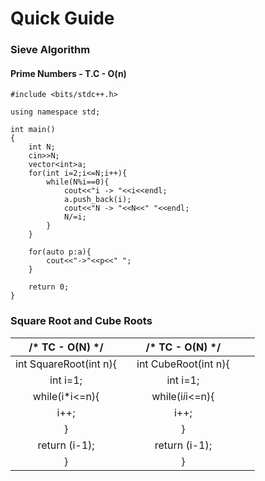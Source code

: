 # Quick Guide


### Sieve Algorithm 
#### Prime Numbers - T.C - O(n)
```
#include <bits/stdc++.h>

using namespace std;

int main()
{
    int N;
    cin>>N;
    vector<int>a;
    for(int i=2;i<=N;i++){
        while(N%i==0){
            cout<<"i -> "<<i<<endl;
            a.push_back(i);
            cout<<"N -> "<<N<<" "<<endl;
            N/=i;
        }
    }
    
    for(auto p:a){
        cout<<"->"<<p<<" ";
    }

    return 0;
}
```

### Square Root and Cube Roots 

|      /* TC - O(N) */     	|   	|     /* TC - O(N) */    	|   	|   	|
|:----------------------:	|---	|:--------------------:	|---	|---	|
| int SquareRoot(int n){ 	|   	| int CubeRoot(int n){ 	|   	|   	|
| int i=1;               	|   	| int i=1;             	|   	|   	|
| while(i*i<=n){         	|   	| while(i*i*i<=n){     	|   	|   	|
| i++;                   	|   	| i++;                 	|   	|   	|
| }                      	|   	| }                    	|   	|   	|
| return (i-1);          	|   	| return (i-1);        	|   	|   	|
| }                      	|   	| }                    	|   	|   	|
